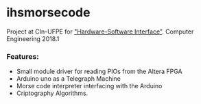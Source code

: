 # ihsmorsecode
Project at CIn-UFPE for ["Hardware-Software Interface"](https://sites.google.com/a/cin.ufpe.br/if817/home).
Computer Engineering 2018.1

### Features:

- Small module driver for reading PIOs from the Altera FPGA
- Arduino uno as a Telegraph Machine
- Morse code interpreter interfacing with the Arduino
- Criptography Algorithms.
